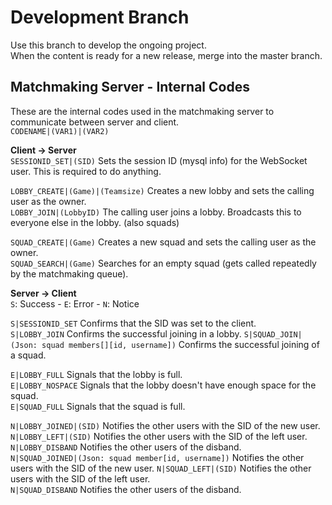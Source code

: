 # Development Branch #
Use this branch to develop the ongoing project.  
When the content is ready for a new release, merge into the master branch.  


## Matchmaking Server - Internal Codes ##
These are the internal codes used in the matchmaking server to communicate between server and client.  
`CODENAME|(VAR1)|(VAR2)`  

**Client -> Server**  
`SESSIONID_SET|(SID)` Sets the session ID (mysql info) for the WebSocket user. This is required to do anything.  

`LOBBY_CREATE|(Game)|(Teamsize)` Creates a new lobby and sets the calling user as the owner.  
`LOBBY_JOIN|(LobbyID)` The calling user joins a lobby. Broadcasts this to everyone else in the lobby. (also squads)  

`SQUAD_CREATE|(Game)` Creates a new squad and sets the calling user as the owner.  
`SQUAD_SEARCH|(Game)` Searches for an empty squad (gets called repeatedly by the matchmaking queue).  

**Server -> Client**  
`S`: Success - `E`: Error - `N`: Notice  

`S|SESSIONID_SET` Confirms that the SID was set to the client.  
`S|LOBBY_JOIN` Confirms the successful joining in a lobby.
`S|SQUAD_JOIN|(Json: squad members[][id, username])` Confirms the successful joining of a squad.

`E|LOBBY_FULL` Signals that the lobby is full.  
`E|LOBBY_NOSPACE` Signals that the lobby doesn't have enough space for the squad.  
`E|SQUAD_FULL` Signals that the squad is full.  

`N|LOBBY_JOINED|(SID)` Notifies the other users with the SID of the new user.  
`N|LOBBY_LEFT|(SID)` Notifies the other users with the SID of the left user.   
`N|LOBBY_DISBAND` Notifies the other users of the disband.  
`N|SQUAD_JOINED|(Json: squad member[id, username])` Notifies the other users with the SID of the new user.
`N|SQUAD_LEFT|(SID)` Notifies the other users with the SID of the left user.  
`N|SQUAD_DISBAND` Notifies the other users of the disband.  